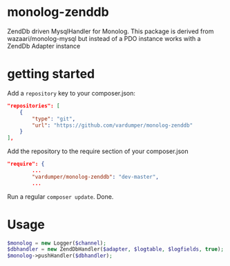 # monolog-zenddb
ZendDb driven MysqlHandler for Monolog. This package is derived from wazaari/monolog-mysql but instead of a PDO instance works with a ZendDb Adapter instance

# getting started
Add a `repository` key to your composer.json:

```json
"repositories": [
    {
        "type": "git",
        "url": "https://github.com/vardumper/monolog-zenddb"
    }
],
```

Add the repository to the require section of your composer.json
```json
"require": {
        ...
        "vardumper/monolog-zenddb": "dev-master",
        ...
```

Run a regular `composer update`. Done.

# Usage
```php
$monolog = new Logger($channel);
$dbhandler = new ZendDbHandler($adapter, $logtable, $logfields, true);
$monolog->pushHandler($dbhandler);
```